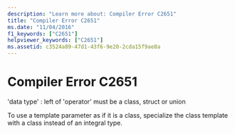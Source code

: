 ```yaml
---
description: "Learn more about: Compiler Error C2651"
title: "Compiler Error C2651"
ms.date: "11/04/2016"
f1_keywords: ["C2651"]
helpviewer_keywords: ["C2651"]
ms.assetid: c3524a89-47d1-43f6-9e20-2cda15f9ae8a
---
```

# Compiler Error C2651

'data type' : left of 'operator' must be a class, struct or union

To use a template parameter as if it is a class, specialize the class template with a class instead of an integral type.
